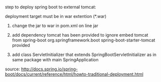 step to deploy spring boot to external tomcat:

deployment target must be in war extention (*.war)

1. change the jar to war 
    in pom.xml on line <packaging>jar</packaging>

2. add dependency tomcat has been provided to ignore embed tomcat from spring-boot
   <dependency>
        <groupId>org.springframework.boot</groupId>
        <artifactId>spring-boot-starter-tomcat</artifactId>
        <scope>provided</scope>
    </dependency>

3. add class ServletInitializer that extends SpringBootServletInitializer as in same package with main SpringApplication


source: http://docs.spring.io/spring-boot/docs/current/reference/html/howto-traditional-deployment.html 
